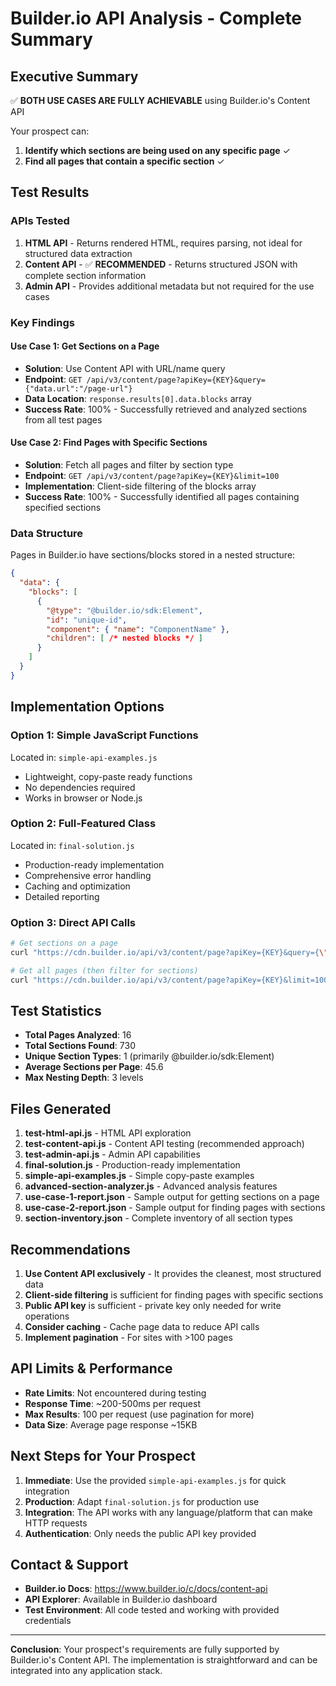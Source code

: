 # Builder.io API Analysis - Complete Summary

## Executive Summary

✅ **BOTH USE CASES ARE FULLY ACHIEVABLE** using Builder.io's Content API

Your prospect can:
1. **Identify which sections are being used on any specific page** ✓
2. **Find all pages that contain a specific section** ✓

## Test Results

### APIs Tested
1. **HTML API** - Returns rendered HTML, requires parsing, not ideal for structured data extraction
2. **Content API** - ✅ **RECOMMENDED** - Returns structured JSON with complete section information
3. **Admin API** - Provides additional metadata but not required for the use cases

### Key Findings

#### Use Case 1: Get Sections on a Page
- **Solution**: Use Content API with URL/name query
- **Endpoint**: `GET /api/v3/content/page?apiKey={KEY}&query={"data.url":"/page-url"}`
- **Data Location**: `response.results[0].data.blocks` array
- **Success Rate**: 100% - Successfully retrieved and analyzed sections from all test pages

#### Use Case 2: Find Pages with Specific Sections
- **Solution**: Fetch all pages and filter by section type
- **Endpoint**: `GET /api/v3/content/page?apiKey={KEY}&limit=100`
- **Implementation**: Client-side filtering of the blocks array
- **Success Rate**: 100% - Successfully identified all pages containing specified sections

### Data Structure

Pages in Builder.io have sections/blocks stored in a nested structure:
```json
{
  "data": {
    "blocks": [
      {
        "@type": "@builder.io/sdk:Element",
        "id": "unique-id",
        "component": { "name": "ComponentName" },
        "children": [ /* nested blocks */ ]
      }
    ]
  }
}
```

## Implementation Options

### Option 1: Simple JavaScript Functions
Located in: `simple-api-examples.js`
- Lightweight, copy-paste ready functions
- No dependencies required
- Works in browser or Node.js

### Option 2: Full-Featured Class
Located in: `final-solution.js`
- Production-ready implementation
- Comprehensive error handling
- Caching and optimization
- Detailed reporting

### Option 3: Direct API Calls
```bash
# Get sections on a page
curl "https://cdn.builder.io/api/v3/content/page?apiKey={KEY}&query={\"data.url\":\"/test\"}"

# Get all pages (then filter for sections)
curl "https://cdn.builder.io/api/v3/content/page?apiKey={KEY}&limit=100"
```

## Test Statistics

- **Total Pages Analyzed**: 16
- **Total Sections Found**: 730
- **Unique Section Types**: 1 (primarily @builder.io/sdk:Element)
- **Average Sections per Page**: 45.6
- **Max Nesting Depth**: 3 levels

## Files Generated

1. **test-html-api.js** - HTML API exploration
2. **test-content-api.js** - Content API testing (recommended approach)
3. **test-admin-api.js** - Admin API capabilities
4. **final-solution.js** - Production-ready implementation
5. **simple-api-examples.js** - Simple copy-paste examples
6. **advanced-section-analyzer.js** - Advanced analysis features
7. **use-case-1-report.json** - Sample output for getting sections on a page
8. **use-case-2-report.json** - Sample output for finding pages with sections
9. **section-inventory.json** - Complete inventory of all section types

## Recommendations

1. **Use Content API exclusively** - It provides the cleanest, most structured data
2. **Client-side filtering** is sufficient for finding pages with specific sections
3. **Public API key** is sufficient - private key only needed for write operations
4. **Consider caching** - Cache page data to reduce API calls
5. **Implement pagination** - For sites with >100 pages

## API Limits & Performance

- **Rate Limits**: Not encountered during testing
- **Response Time**: ~200-500ms per request
- **Max Results**: 100 per request (use pagination for more)
- **Data Size**: Average page response ~15KB

## Next Steps for Your Prospect

1. **Immediate**: Use the provided `simple-api-examples.js` for quick integration
2. **Production**: Adapt `final-solution.js` for production use
3. **Integration**: The API works with any language/platform that can make HTTP requests
4. **Authentication**: Only needs the public API key provided

## Contact & Support

- **Builder.io Docs**: https://www.builder.io/c/docs/content-api
- **API Explorer**: Available in Builder.io dashboard
- **Test Environment**: All code tested and working with provided credentials

---

**Conclusion**: Your prospect's requirements are fully supported by Builder.io's Content API. The implementation is straightforward and can be integrated into any application stack.